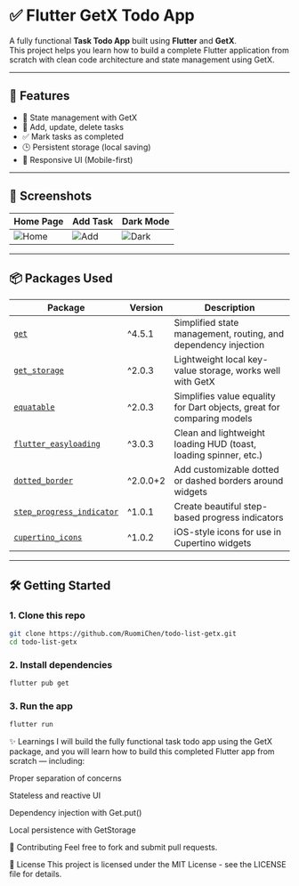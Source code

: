 # ✅ Flutter GetX Todo App

A fully functional **Task Todo App** built using **Flutter** and **GetX**.  
This project helps you learn how to build a complete Flutter application from scratch with clean code architecture and state management using GetX.

---

## 🚀 Features

- 🧠 State management with GetX
- 📌 Add, update, delete tasks
- ✅ Mark tasks as completed
- 🕒 Persistent storage (local saving)
- 📱 Responsive UI (Mobile-first)

---

## 📸 Screenshots

| Home Page | Add Task | Dark Mode |
|-----------|----------|-----------|
| ![Home](assets/screenshots/home.png) | ![Add](assets/screenshots/add.png) | ![Dark](assets/screenshots/dark.png) |

---

## 📦 Packages Used
| Package                                                                       | Version  | Description                                                            |
| ----------------------------------------------------------------------------- | -------- | ---------------------------------------------------------------------- |
| [`get`](https://pub.dev/packages/get)                                         | ^4.5.1   | Simplified state management, routing, and dependency injection         |
| [`get_storage`](https://pub.dev/packages/get_storage)                         | ^2.0.3   | Lightweight local key-value storage, works well with GetX              |
| [`equatable`](https://pub.dev/packages/equatable)                             | ^2.0.3   | Simplifies value equality for Dart objects, great for comparing models |
| [`flutter_easyloading`](https://pub.dev/packages/flutter_easyloading)         | ^3.0.3   | Clean and lightweight loading HUD (toast, loading spinner, etc.)       |
| [`dotted_border`](https://pub.dev/packages/dotted_border)                     | ^2.0.0+2 | Add customizable dotted or dashed borders around widgets               |
| [`step_progress_indicator`](https://pub.dev/packages/step_progress_indicator) | ^1.0.1   | Create beautiful step-based progress indicators                        |
| [`cupertino_icons`](https://pub.dev/packages/cupertino_icons)                 | ^1.0.2   | iOS-style icons for use in Cupertino widgets                           |

---

## 🛠️ Getting Started

### 1. Clone this repo

```bash
git clone https://github.com/RuomiChen/todo-list-getx.git
cd todo-list-getx
```

### 2. Install dependencies
```bash
flutter pub get
```

### 3. Run the app
```bash
flutter run
```

✨ Learnings
I will build the fully functional task todo app using the GetX package, and you will learn how to build this completed Flutter app from scratch — including:

Proper separation of concerns

Stateless and reactive UI

Dependency injection with Get.put()

Local persistence with GetStorage

🤝 Contributing
Feel free to fork and submit pull requests.

📄 License
This project is licensed under the MIT License - see the LICENSE file for details.

